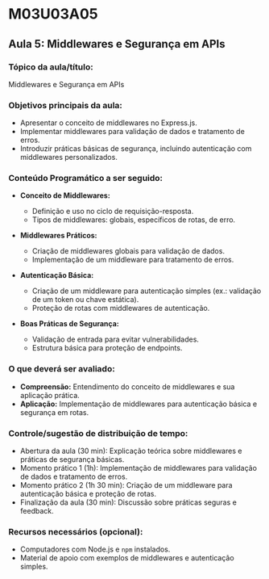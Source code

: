 # **M03U03A05**

## **Aula 5: Middlewares e Segurança em APIs**

### **Tópico da aula/título:**  

Middlewares e Segurança em APIs

### **Objetivos principais da aula:**  

- Apresentar o conceito de middlewares no Express.js.  
- Implementar middlewares para validação de dados e tratamento de erros.  
- Introduzir práticas básicas de segurança, incluindo autenticação com middlewares personalizados.  

### **Conteúdo Programático a ser seguido:**  

- **Conceito de Middlewares:**  
  - Definição e uso no ciclo de requisição-resposta.  
  - Tipos de middlewares: globais, específicos de rotas, de erro.  

- **Middlewares Práticos:**  
  - Criação de middlewares globais para validação de dados.  
  - Implementação de um middleware para tratamento de erros.  

- **Autenticação Básica:**  
  - Criação de um middleware para autenticação simples (ex.: validação de um token ou chave estática).  
  - Proteção de rotas com middlewares de autenticação.  

- **Boas Práticas de Segurança:**  
  - Validação de entrada para evitar vulnerabilidades.  
  - Estrutura básica para proteção de endpoints.  

### **O que deverá ser avaliado:**  

- **Compreensão:** Entendimento do conceito de middlewares e sua aplicação prática.  
- **Aplicação:** Implementação de middlewares para autenticação básica e segurança em rotas.  

### **Controle/sugestão de distribuição de tempo:**  

- Abertura da aula (30 min): Explicação teórica sobre middlewares e práticas de segurança básicas.  
- Momento prático 1 (1h): Implementação de middlewares para validação de dados e tratamento de erros.  
- Momento prático 2 (1h 30 min): Criação de um middleware para autenticação básica e proteção de rotas.  
- Finalização da aula (30 min): Discussão sobre práticas seguras e feedback.  

### **Recursos necessários (opcional):**  

- Computadores com Node.js e `npm` instalados.  
- Material de apoio com exemplos de middlewares e autenticação simples.  
